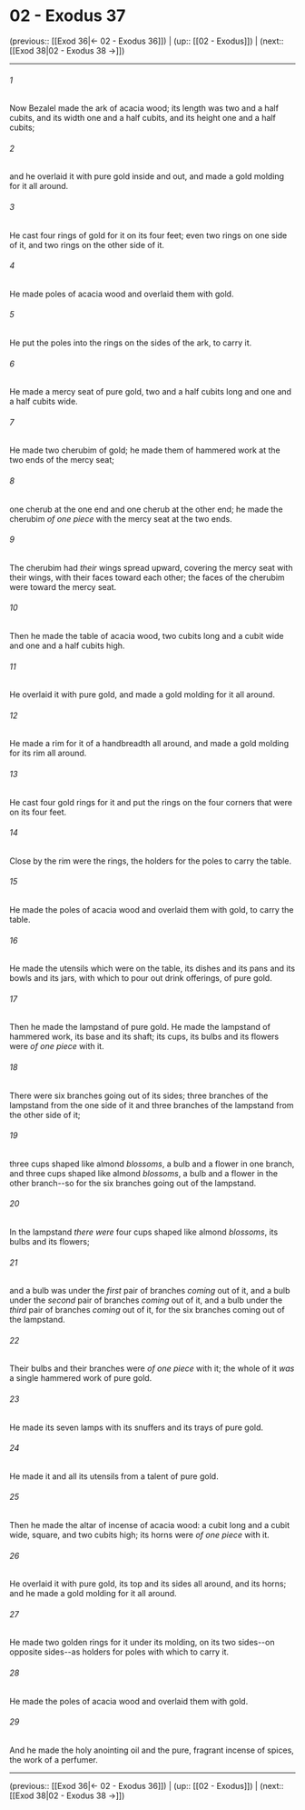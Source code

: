 # 02 - Exodus 37

(previous:: [[Exod 36|← 02 - Exodus 36]]) | (up:: [[02 - Exodus]]) | (next:: [[Exod 38|02 - Exodus 38 →]])

***


###### 1 
Now Bezalel made the ark of acacia wood; its length was two and a half cubits, and its width one and a half cubits, and its height one and a half cubits; 

###### 2 
and he overlaid it with pure gold inside and out, and made a gold molding for it all around. 

###### 3 
He cast four rings of gold for it on its four feet; even two rings on one side of it, and two rings on the other side of it. 

###### 4 
He made poles of acacia wood and overlaid them with gold. 

###### 5 
He put the poles into the rings on the sides of the ark, to carry it. 

###### 6 
He made a mercy seat of pure gold, two and a half cubits long and one and a half cubits wide. 

###### 7 
He made two cherubim of gold; he made them of hammered work at the two ends of the mercy seat; 

###### 8 
one cherub at the one end and one cherub at the other end; he made the cherubim _of one piece_ with the mercy seat at the two ends. 

###### 9 
The cherubim had _their_ wings spread upward, covering the mercy seat with their wings, with their faces toward each other; the faces of the cherubim were toward the mercy seat. 

###### 10 
Then he made the table of acacia wood, two cubits long and a cubit wide and one and a half cubits high. 

###### 11 
He overlaid it with pure gold, and made a gold molding for it all around. 

###### 12 
He made a rim for it of a handbreadth all around, and made a gold molding for its rim all around. 

###### 13 
He cast four gold rings for it and put the rings on the four corners that were on its four feet. 

###### 14 
Close by the rim were the rings, the holders for the poles to carry the table. 

###### 15 
He made the poles of acacia wood and overlaid them with gold, to carry the table. 

###### 16 
He made the utensils which were on the table, its dishes and its pans and its bowls and its jars, with which to pour out drink offerings, of pure gold. 

###### 17 
Then he made the lampstand of pure gold. He made the lampstand of hammered work, its base and its shaft; its cups, its bulbs and its flowers were _of one piece_ with it. 

###### 18 
There were six branches going out of its sides; three branches of the lampstand from the one side of it and three branches of the lampstand from the other side of it; 

###### 19 
three cups shaped like almond _blossoms_, a bulb and a flower in one branch, and three cups shaped like almond _blossoms_, a bulb and a flower in the other branch--so for the six branches going out of the lampstand. 

###### 20 
In the lampstand _there were_ four cups shaped like almond _blossoms_, its bulbs and its flowers; 

###### 21 
and a bulb was under the _first_ pair of branches _coming_ out of it, and a bulb under the _second_ pair of branches _coming_ out of it, and a bulb under the _third_ pair of branches _coming_ out of it, for the six branches coming out of the lampstand. 

###### 22 
Their bulbs and their branches were _of one piece_ with it; the whole of it _was_ a single hammered work of pure gold. 

###### 23 
He made its seven lamps with its snuffers and its trays of pure gold. 

###### 24 
He made it and all its utensils from a talent of pure gold. 

###### 25 
Then he made the altar of incense of acacia wood: a cubit long and a cubit wide, square, and two cubits high; its horns were _of one piece_ with it. 

###### 26 
He overlaid it with pure gold, its top and its sides all around, and its horns; and he made a gold molding for it all around. 

###### 27 
He made two golden rings for it under its molding, on its two sides--on opposite sides--as holders for poles with which to carry it. 

###### 28 
He made the poles of acacia wood and overlaid them with gold. 

###### 29 
And he made the holy anointing oil and the pure, fragrant incense of spices, the work of a perfumer.

***

(previous:: [[Exod 36|← 02 - Exodus 36]]) | (up:: [[02 - Exodus]]) | (next:: [[Exod 38|02 - Exodus 38 →]])

